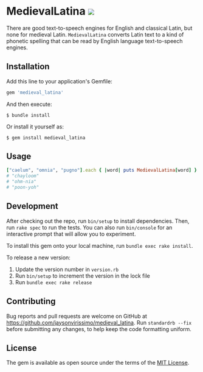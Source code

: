 # MedievalLatina <a href="https://github.com/jaysonvirissimo/medieval_latina"> <img src="https://img.shields.io/github/repo-size/jaysonvirissimo/medieval_latina"></a>

There are good text-to-speech engines for English and classical Latin, but none for medieval Latin.
`MedievalLatina` converts Latin text to a kind of phonetic spelling that can be read by English language text-to-speech engines.

## Installation

Add this line to your application's Gemfile:

```ruby
gem 'medieval_latina'
```

And then execute:

    $ bundle install

Or install it yourself as:

    $ gem install medieval_latina

## Usage

```ruby
["caelum", "omnia", "pugno"].each { |word| puts MedievalLatina[word] }
# "chayloom"
# "ohm-nia"
# "poon-yoh"
```

## Development

After checking out the repo, run `bin/setup` to install dependencies.
Then, run `rake spec` to run the tests.
You can also run `bin/console` for an interactive prompt that will allow you to experiment.

To install this gem onto your local machine, run `bundle exec rake install`.

To release a new version:
1. Update the version number in `version.rb`
2. Run `bin/setup` to increment the version in the lock file
3. Run `bundle exec rake release`

## Contributing

Bug reports and pull requests are welcome on GitHub at https://github.com/jaysonvirissimo/medieval_latina.
Run `standardrb --fix` before submitting any changes, to help keep the code formatting uniform.

## License

The gem is available as open source under the terms of the [MIT License](https://github.com/jaysonvirissimo/medieval_latina/blob/master/LICENSE.txt).
